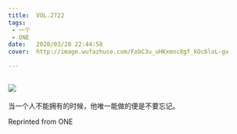 ```yaml
---
title:	VOL.2722
tags:
 - 一个
 - ONE
date:	2020/03/20 22:44:58
cover:	http://image.wufazhuce.com/FobC3u_uHKxmnc8gf_kOc6loL-gv

---
```

![](http://image.wufazhuce.com/FobC3u_uHKxmnc8gf_kOc6loL-gv)
---

当一个人不能拥有的时候，他唯一能做的便是不要忘记。
 
Reprinted from ONE
